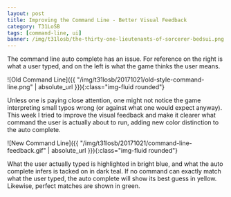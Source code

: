 ```yaml
---
layout: post
title: Improving the Command Line - Better Visual Feedback
category: T31LoSB
tags: [command-line, ui]
banner: /img/t31losb/the-thirty-one-lieutenants-of-sorcerer-bedsui.png
---
```


The command line auto complete has an issue. For reference on the right is what a user typed, and on the left is what the game thinks the user means.

![Old Command Line]({{ "/img/t31losb/20171021/old-style-command-line.png" | absolute_url }}){:class="img-fluid rounded"}

Unless one is paying close attention, one might not notice the game interpreting small typos wrong (or against what one would expect anyway). This week I tried to improve the visual feedback and make it clearer what command the user is actually about to run, adding new color distinction to the auto complete.

![New Command Line]({{ "/img/t31losb/20171021/command-line-feedback.gif" | absolute_url }}){:class="img-fluid rounded"}

What the user actually typed is highlighted in bright blue, and what the auto complete infers is tacked on in dark teal. If no command can exactly match what the user typed, the auto complete will show its best guess in yellow. Likewise, perfect matches are shown in green.
